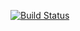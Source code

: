 [![Build Status](https://travis-ci.com/inertialsense/geometry.svg?branch=master)](https://travis-ci.com/inertialsense/geometry)
